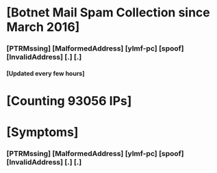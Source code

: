 # [Botnet Mail Spam Collection since March 2016]
### [PTRMssing] [MalformedAddress] [ylmf-pc] [spoof] [InvalidAddress] [.] [.]
#### [Updated every few hours]

# [Counting 93056 IPs]

# [Symptoms] 
###   [PTRMssing] [MalformedAddress] [ylmf-pc] [spoof] [InvalidAddress] [.] [.]
